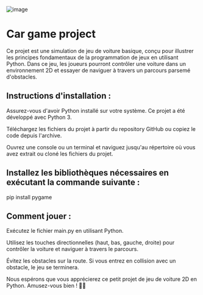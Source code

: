 ![image](https://github.com/bilalKhProjects/CarProject/assets/75738584/3e64f625-9185-41c6-b2ba-56d979ad567f)

# Car game project 

Ce projet est une simulation de jeu de voiture basique, conçu pour illustrer les principes fondamentaux de la programmation de jeux en utilisant Python. Dans ce jeu, les joueurs pourront contrôler une voiture dans un environnement 2D et essayer de naviguer à travers un parcours parsemé d'obstacles.

## Instructions d'installation :
Assurez-vous d'avoir Python installé sur votre système. Ce projet a été développé avec Python 3.

Téléchargez les fichiers du projet à partir du repository GitHub ou copiez le code depuis l'archive.

Ouvrez une console ou un terminal et naviguez jusqu'au répertoire où vous avez extrait ou cloné les fichiers du projet.

## Installez les bibliothèques nécessaires en exécutant la commande suivante :

pip install pygame 

## Comment jouer :

Exécutez le fichier main.py en utilisant Python.

Utilisez les touches directionnelles (haut, bas, gauche, droite) pour contrôler la voiture et naviguer à travers le parcours.

Évitez les obstacles sur la route. Si vous entrez en collision avec un obstacle, le jeu se terminera.

Nous espérons que vous apprécierez ce petit projet de jeu de voiture 2D en Python. Amusez-vous bien ! 🚗💨
